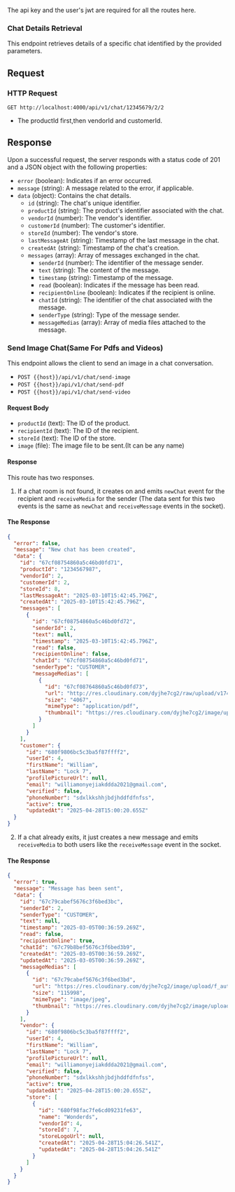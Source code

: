 The api key and the user's jwt are required for all the routes here.

### Chat Details Retrieval

This endpoint retrieves details of a specific chat identified by the provided parameters.

## Request

### HTTP Request

`GET http://localhost:4000/api/v1/chat/12345679/2/2`

- The productId first,then vendorId and customerId.

## Response

Upon a successful request, the server responds with a status code of 201 and a JSON object with the following properties:

- `error` (boolean): Indicates if an error occurred.
- `message` (string): A message related to the error, if applicable.
- `data` (object): Contains the chat details.
  - `id` (string): The chat's unique identifier.
  - `productId` (string): The product's identifier associated with the chat.
  - `vendorId` (number): The vendor's identifier.
  - `customerId` (number): The customer's identifier.
  - `storeId` (number): The vendor's store.
  - `lastMessageAt` (string): Timestamp of the last message in the chat.
  - `createdAt` (string): Timestamp of the chat's creation.
  - `messages` (array): Array of messages exchanged in the chat.
    - `senderId` (number): The identifier of the message sender.
    - `text` (string): The content of the message.
    - `timestamp` (string): Timestamp of the message.
    - `read` (boolean): Indicates if the message has been read.
    - `recipientOnline` (boolean): Indicates if the recipient is online.
    - `chatId` (string): The identifier of the chat associated with the message.
    - `senderType` (string): Type of the message sender.
    - `messageMedias` (array): Array of media files attached to the message.

### Send Image Chat(Same For Pdfs and Videos)

This endpoint allows the client to send an image in a chat conversation.

- `POST {{host}}/api/v1/chat/send-image`
- `POST {{host}}/api/v1/chat/send-pdf`
- `POST {{host}}/api/v1/chat/send-video`

#### Request Body

- `productId` (text): The ID of the product.
- `recipientId` (text): The ID of the recipient.
- `storeId` (text): The ID of the store.
- `image` (file): The image file to be sent.(It can be any name)

#### Response

This route has two responses.

1. If a chat room is not found, it creates on and emits `newChat` event for the recipient and `receiveMedia` for the sender (The data sent for this two events is the same as `newChat` and `receiveMessage` events in the socket).

#### The Response

```json
{
  "error": false,
  "message": "New chat has been created",
  "data": {
    "id": "67cf08754860a5c46bd0fd71",
    "productId": "1234567987",
    "vendorId": 2,
    "customerId": 2,
    "storeId": 8,
    "lastMessageAt": "2025-03-10T15:42:45.796Z",
    "createdAt": "2025-03-10T15:42:45.796Z",
    "messages": [
      {
        "id": "67cf08754860a5c46bd0fd72",
        "senderId": 2,
        "text": null,
        "timestamp": "2025-03-10T15:42:45.796Z",
        "read": false,
        "recipientOnline": false,
        "chatId": "67cf08754860a5c46bd0fd71",
        "senderType": "CUSTOMER",
        "messageMedias": [
          {
            "id": "67cf08764860a5c46bd0fd73",
            "url": "http://res.cloudinary.com/dyjhe7cg2/raw/upload/v1741621365/chat-cdn/chat-pdfs/yazjzqq5s0uag57ymd3p",
            "size": "4067",
            "mimeType": "application/pdf",
            "thumbnail": "https://res.cloudinary.com/dyjhe7cg2/image/upload/so_1/v1/chat-cdn/chat-videos/nsfgzariz5eyamocmfls?_a=BAMCkGRg0"
          }
        ]
      }
    ],
    "customer": {
      "id": "680f9806bc5c3ba5f87ffff2",
      "userId": 4,
      "firstName": "William",
      "lastName": "Lock 7",
      "profilePictureUrl": null,
      "email": "williamonyejiakddda2021@gmail.com",
      "verified": false,
      "phoneNumber": "sdxlkkshhjbdjhddfdfnfss",
      "active": true,
      "updatedAt": "2025-04-28T15:00:20.655Z"
  }
}
```

2. If a chat already exits, it just creates a new message and emits `receiveMedia` to both users like the `receiveMessage` event in the socket.

#### The Response

```json
{
  "error": true,
  "message": "Message has been sent",
  "data": {
    "id": "67c79cabef5676c3f6bed3bc",
    "senderId": 2,
    "senderType": "CUSTOMER",
    "text": null,
    "timestamp": "2025-03-05T00:36:59.269Z",
    "read": false,
    "recipientOnline": true,
    "chatId": "67c79b8bef5676c3f6bed3b9",
    "createdAt": "2025-03-05T00:36:59.269Z",
    "updatedAt": "2025-03-05T00:36:59.269Z",
    "messageMedias": [
      {
        "id": "67c79cabef5676c3f6bed3bd",
        "url": "https://res.cloudinary.com/dyjhe7cg2/image/upload/f_auto/q_auto/v1/chat-cdn/chat-images/vjhjkagb52s75oc0gwbw?_a=BAMCkGRg0",
        "size": "115998",
        "mimeType": "image/jpeg",
        "thumbnail": "https://res.cloudinary.com/dyjhe7cg2/image/upload/so_1/v1/chat-cdn/chat-videos/nsfgzariz5eyamocmfls?_a=BAMCkGRg0"
      }
    ],
    "vendor": {
      "id": "680f9806bc5c3ba5f87ffff2",
      "userId": 4,
      "firstName": "William",
      "lastName": "Lock 7",
      "profilePictureUrl": null,
      "email": "williamonyejiakddda2021@gmail.com",
      "verified": false,
      "phoneNumber": "sdxlkkshhjbdjhddfdfnfss",
      "active": true,
      "updatedAt": "2025-04-28T15:00:20.655Z",
      "store": [
        {
          "id": "680f98fac7fe6cd09231fe63",
          "name": "Wonderds",
          "vendorId": 4,
          "storeId": 7,
          "storeLogoUrl": null,
          "createdAt": "2025-04-28T15:04:26.541Z",
          "updatedAt": "2025-04-28T15:04:26.541Z"
        }
      ]
    }
  }
}
```
